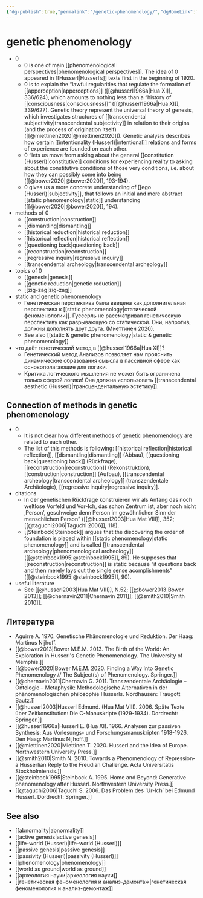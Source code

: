 ```yaml
---
{"dg-publish":true,"permalink":"/genetic-phenomenology/","dgHomeLink":false,"dgPassFrontmatter":false}
---
```


# genetic phenomenology
- 0
	- 0 is one of main [[phenomenological perspectives|phenomenological perspectives]]. The idea of 0 appeared in [[Husserl|Husserl’s]] texts first in the beginning of 1920.
	- 0 is to explain the “lawful regularities that regulate the formation of [[apperception|apperceptions]] ([[@husserl1966a|Hua XI]], 336/624), which amounts to nothing less than a “history of [[consciousness|consciousness]]” ([[@husserl1966a|Hua XI]], 339/627). Genetic theory represent the universal theory of genesis, which investigates structures of [[transcendental subjectivity|transcendental subjectivity]] in relation to their origins (and the process of origination itself) ([[@miettinen2020|@miettinen2020]]). Genetic analysis describes how certain [[intentionality (Husserl)|intentional]] relations and forms of experience are founded on each other.
	- 0 “lets us move from asking about the general [[constitution (Husserl)|constitutive]] conditions for experiencing reality to asking about the constitutive conditions of those very conditions, i.e. about how they can possibly come into being ([[@bower2020|@bower2020]], 193-194).
	- 0 gives us a more concrete understanding of [[ego (Husserl)|subjectivity]], that follows an initial and more abstract [[static phenomenology|static]] understanding ([[@bower2020|@bower2020]], 194).
- methods of 0
	- [[construction|construction]]
	- [[dismantling|dismantling]]
	- [[historical reduction|historical reduction]]
	- [[historical reflection|historical reflection]]
	- [[questioning back|questioning back]]
	- [[reconstruction|reconstruction]]
	- [[regressive inquiry|regressive inquiry]]
	- [[transcendental archeology|transcendental archeology]]
- topics of 0
	- [[genesis|genesis]]
	- [[genetic reduction|genetic reduction]]
	- [[zig-zag|zig-zag]]
- static and genetic phenomenology
	- Генетическая перспектива была введена как дополнительная перспектива к [[static phenomenology|статической феноменологии]]. Гуссерль не рассматривал генетическую перспективу как разрывающую со статической. Они, напротив, должны дополнять друг друга. (Миеттинен 2020).
	- See also [[static & genetic phenomenology|static & genetic phenomenology]]
- что даёт генетический метод в [[@husserl1966a|Hua XI]]?
	- Генетический метод Анализов позволяет нам прояснить динамические образования смысла в пассивной сфере как основополагающие для логики.
	- Критика логического мышления не может быть ограничена только сферой логики! Она должна использовать [[transcendental aesthetic (Husserl)|трансцендентальную эстетику]].


## Connection of methods in genetic phenomenology
- 0
	- It is not clear how different methods of genetic phenomenology are related to each other. 
	- The list of this methods is following: [[historical reflection|historical reflection]], [[dismantling|dismantling]] (Abbau), [[questioning back|questioning back]] (Rückfrage), [[reconstruction|reconstruction]] (Rekonstruktion), [[construction|construction]] (Aufbau), [[transcendental archeology|transcendental archeology]] (transzendentale Archäologie), [[regressive inquiry|regressive inquiry]].
- citations
	 - In der genetischen Rückfrage konstruieren wir als Anfang das noch weltlose Vorfeld und Vor-Ich, das schon Zentrum ist, aber noch nicht ‚Person’, geschweige denn Person im gewöhnlichen Sinn der menschlichen Person” ([[@husserl2003|Hua Mat VIII]], 352; [[@taguchi2006|Taguchi 2006]], 118).
	- [[Steinbock|Steinbock]] argues that the discovering the order of foundation is placed within [[static phenomenology|static phenomenology]] and is called [[transcendental archeology|phenomenological archeology]] ([[@steinbock1995|@steinbock1995]], 89). He supposes that [[reconstruction|reconstruction]] is static because “it questions back and then merely lays out the single sense acomplishments” ([[@steinbock1995|@steinbock1995]], 90).
- useful literature
	- See [[@husserl2003|Hua Mat VIII]], N.52; [[@bower2013|Bower 2013]]; [[@chernavin2011|Chernavin 2011]]; [[@smith2010|Smith 2010]].

## Литература
- Aguirre A. 1970. Genetische Phänomenologie und Reduktion. Der Haag: Martinus Nijhoff.
- [[@bower2013|Bower M.E.M. 2013. The Birth of the World: An Exploration in Husserl's Genetic Phenomenology. The University of Memphis.]]
- [[@bower2020|Bower M.E.M. 2020. Finding a Way Into Genetic Phenomenology // The Subject(s) of Phenomenology. Springer.]]
- [[@chernavin2011|Chernavin G. 2011. Transzendentale Archäologie – Ontologie – Metaphysik: Methodologische Alternativen in der phänomenologischen philosophie Husserls. Nordhausen: Traugott Bautz.]]
- [[@husserl2003|Husserl Edmund. (Hua Mat VIII). 2006. Späte Texte über Zeitkonstitution: Die C-Manuskripte (1929-1934). Dordrecht: Springer.]]
- [[@husserl1966a|Husserl E. (Hua XI). 1966. Analysen zur passiven Synthesis: Aus Vorlesungs- und Forschungsmanuskripten 1918-1926. Den Haag: Martinus Nijhoff.]]
- [[@miettinen2020|Miettinen T. 2020. Husserl and the Idea of Europe. Northwestern University Press.]]
- [[@smith2010|Smith N. 2010. Towards a Phenomenology of Repression-a Husserlian Reply to the Freudian Challenge. Acta Universitatis Stockholmiensis.]]
- [[@steinbock1995|Steinbock A. 1995. Home and Beyond: Generative phenomenology after Husserl. Northwestern University Press.]]
- [[@taguchi2006|Taguchi S. 2006. Das Problem des ‘Ur-Ich’ bei Edmund Husserl. Dordrecht: Springer.]]



## See also
- [[abnormality|abnormality]]
- [[active genesis|active genesis]]
- [[life-world (Husserl)|life-world (Husserl)]]
- [[passive genesis|passive genesis]]
- [[passivity (Husserl)|passivity (Husserl)]]
- [[phenomenology|phenomenology]]
- [[world as ground|world as ground]]
- [[археология науки|археология науки]]
- [[генетическая феноменология и анализ-демонтаж|генетическая феноменология и анализ-демонтаж]]
